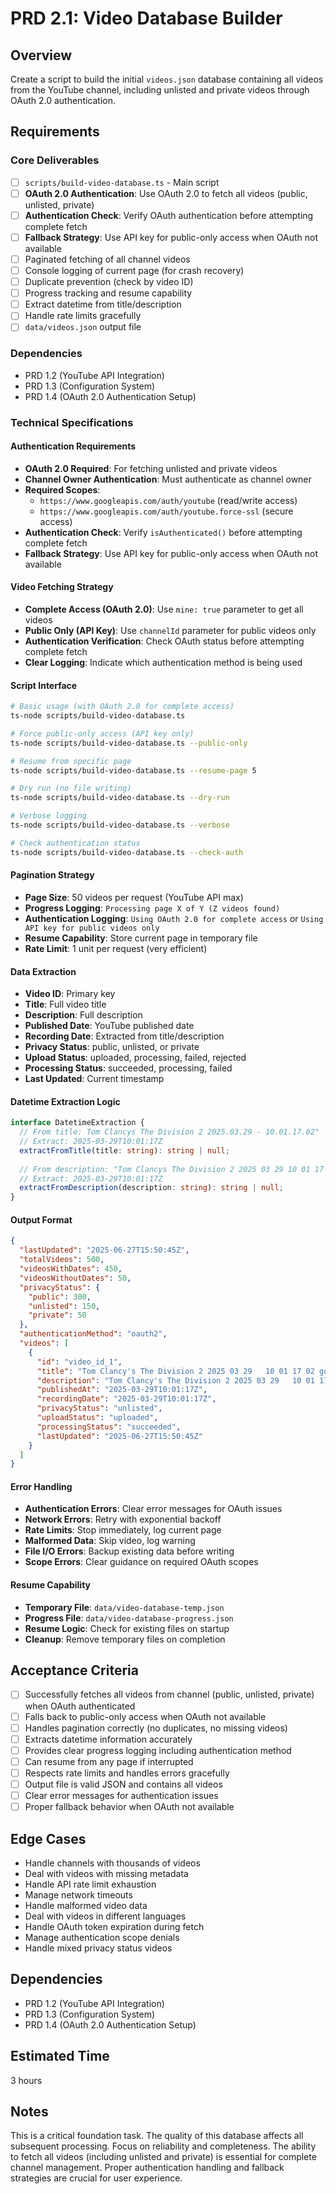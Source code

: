 # PRD 2.1: Video Database Builder

## Overview
Create a script to build the initial `videos.json` database containing all videos from the YouTube channel, including unlisted and private videos through OAuth 2.0 authentication.

## Requirements

### Core Deliverables
- [ ] `scripts/build-video-database.ts` - Main script
- [ ] **OAuth 2.0 Authentication**: Use OAuth 2.0 to fetch all videos (public, unlisted, private)
- [ ] **Authentication Check**: Verify OAuth authentication before attempting complete fetch
- [ ] **Fallback Strategy**: Use API key for public-only access when OAuth not available
- [ ] Paginated fetching of all channel videos
- [ ] Console logging of current page (for crash recovery)
- [ ] Duplicate prevention (check by video ID)
- [ ] Progress tracking and resume capability
- [ ] Extract datetime from title/description
- [ ] Handle rate limits gracefully
- [ ] `data/videos.json` output file

### Dependencies
- PRD 1.2 (YouTube API Integration)
- PRD 1.3 (Configuration System)
- PRD 1.4 (OAuth 2.0 Authentication Setup)

### Technical Specifications

#### Authentication Requirements
- **OAuth 2.0 Required**: For fetching unlisted and private videos
- **Channel Owner Authentication**: Must authenticate as channel owner
- **Required Scopes**: 
  - `https://www.googleapis.com/auth/youtube` (read/write access)
  - `https://www.googleapis.com/auth/youtube.force-ssl` (secure access)
- **Authentication Check**: Verify `isAuthenticated()` before attempting complete fetch
- **Fallback Strategy**: Use API key for public-only access when OAuth not available

#### Video Fetching Strategy
- **Complete Access (OAuth 2.0)**: Use `mine: true` parameter to get all videos
- **Public Only (API Key)**: Use `channelId` parameter for public videos only
- **Authentication Verification**: Check OAuth status before attempting complete fetch
- **Clear Logging**: Indicate which authentication method is being used

#### Script Interface
```bash
# Basic usage (with OAuth 2.0 for complete access)
ts-node scripts/build-video-database.ts

# Force public-only access (API key only)
ts-node scripts/build-video-database.ts --public-only

# Resume from specific page
ts-node scripts/build-video-database.ts --resume-page 5

# Dry run (no file writing)
ts-node scripts/build-video-database.ts --dry-run

# Verbose logging
ts-node scripts/build-video-database.ts --verbose

# Check authentication status
ts-node scripts/build-video-database.ts --check-auth
```

#### Pagination Strategy
- **Page Size**: 50 videos per request (YouTube API max)
- **Progress Logging**: `Processing page X of Y (Z videos found)`
- **Authentication Logging**: `Using OAuth 2.0 for complete access` or `Using API key for public videos only`
- **Resume Capability**: Store current page in temporary file
- **Rate Limit**: 1 unit per request (very efficient)

#### Data Extraction
- **Video ID**: Primary key
- **Title**: Full video title
- **Description**: Full description
- **Published Date**: YouTube published date
- **Recording Date**: Extracted from title/description
- **Privacy Status**: public, unlisted, or private
- **Upload Status**: uploaded, processing, failed, rejected
- **Processing Status**: succeeded, processing, failed
- **Last Updated**: Current timestamp

#### Datetime Extraction Logic
```typescript
interface DatetimeExtraction {
  // From title: Tom Clancys The Division 2 2025.03.29 - 10.01.17.02"
  // Extract: 2025-03-29T10:01:17Z
  extractFromTitle(title: string): string | null;
  
  // From description: "Tom Clancys The Division 2 2025 03 29 10 01 17 02
  // Extract: 2025-03-29T10:01:17Z
  extractFromDescription(description: string): string | null;
}
```

#### Output Format
```json
{
  "lastUpdated": "2025-06-27T15:50:45Z",
  "totalVideos": 500,
  "videosWithDates": 450,
  "videosWithoutDates": 50,
  "privacyStatus": {
    "public": 300,
    "unlisted": 150,
    "private": 50
  },
  "authenticationMethod": "oauth2",
  "videos": [
    {
      "id": "video_id_1",
      "title": "Tom Clancy's The Division 2 2025 03 29   10 01 17 02 going rogue gone wrong",
      "description": "Tom Clancy's The Division 2 2025 03 29   10 01 17 02",
      "publishedAt": "2025-03-29T10:01:17Z",
      "recordingDate": "2025-03-29T10:01:17Z",
      "privacyStatus": "unlisted",
      "uploadStatus": "uploaded",
      "processingStatus": "succeeded",
      "lastUpdated": "2025-06-27T15:50:45Z"
    }
  ]
}
```

#### Error Handling
- **Authentication Errors**: Clear error messages for OAuth issues
- **Network Errors**: Retry with exponential backoff
- **Rate Limits**: Stop immediately, log current page
- **Malformed Data**: Skip video, log warning
- **File I/O Errors**: Backup existing data before writing
- **Scope Errors**: Clear guidance on required OAuth scopes

#### Resume Capability
- **Temporary File**: `data/video-database-temp.json`
- **Progress File**: `data/video-database-progress.json`
- **Resume Logic**: Check for existing files on startup
- **Cleanup**: Remove temporary files on completion

## Acceptance Criteria
- [ ] Successfully fetches all videos from channel (public, unlisted, private) when OAuth authenticated
- [ ] Falls back to public-only access when OAuth not available
- [ ] Handles pagination correctly (no duplicates, no missing videos)
- [ ] Extracts datetime information accurately
- [ ] Provides clear progress logging including authentication method
- [ ] Can resume from any page if interrupted
- [ ] Respects rate limits and handles errors gracefully
- [ ] Output file is valid JSON and contains all videos
- [ ] Clear error messages for authentication issues
- [ ] Proper fallback behavior when OAuth not available

## Edge Cases
- Handle channels with thousands of videos
- Deal with videos with missing metadata
- Handle API rate limit exhaustion
- Manage network timeouts
- Handle malformed video data
- Deal with videos in different languages
- Handle OAuth token expiration during fetch
- Manage authentication scope denials
- Handle mixed privacy status videos

## Dependencies
- PRD 1.2 (YouTube API Integration)
- PRD 1.3 (Configuration System)
- PRD 1.4 (OAuth 2.0 Authentication Setup)

## Estimated Time
3 hours

## Notes
This is a critical foundation task. The quality of this database affects all subsequent processing. Focus on reliability and completeness. The ability to fetch all videos (including unlisted and private) is essential for complete channel management. Proper authentication handling and fallback strategies are crucial for user experience.
